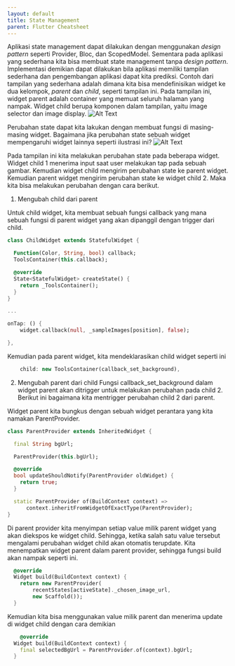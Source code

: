 ```yaml
---
layout: default
title: State Management
parent: Flutter Cheatsheet
---
```


Aplikasi state management dapat dilakukan dengan menggunakan *design pattern* seperti Provider, Bloc, dan ScopedModel. Sementara pada aplikasi yang sederhana kita bisa membuat state management tanpa *design pattern*. Implementasi demikian dapat dilakukan bila aplikasi memiliki tampilan sederhana dan pengembangan aplikasi dapat kita prediksi. Contoh dari tampilan yang sederhana adalah dimana kita bisa mendefinisikan widget ke dua kelompok, *parent* dan *child*, seperti tampilan ini. Pada tampilan ini, widget parent adalah container yang memuat seluruh halaman yang nampak. Widget child berupa komponen dalam tampilan, yaitu image selector dan image display.
![Alt Text](https://merry-drylands.cloudvent.net/assets/images/state_management.jpg)

Perubahan state dapat kita lakukan dengan membuat fungsi di masing-masing widget. Bagaimana jika perubahan state sebuah widget mempengaruhi widget lainnya seperti ilustrasi ini?
![Alt Text](https://merry-drylands.cloudvent.net/assets/images/state_management.gif)

Pada tampilan ini kita melakukan perubahan state pada beberapa widget. Widget child 1 menerima input saat user melakukan tap pada sebuah gambar. Kemudian widget child mengirim perubahan state ke parent widget. Kemudian parent widget mengirim perubahan state ke widget child 2. Maka kita bisa melakukan perubahan dengan cara berikut.

1. Mengubah child dari parent

Untuk child widget, kita membuat sebuah fungsi callback yang mana sebuah fungsi di parent widget yang akan dipanggil dengan trigger dari child.

~~~ dart
class ChildWidget extends StatefulWidget {

  Function(Color, String, bool) callback;
  ToolsContainer(this.callback);

  @override
  State<StatefulWidget> createState() {
    return _ToolsContainer();
  }
}

...

onTap: () {
    widget.callback(null, _sampleImages[position], false);

},
~~~

Kemudian pada parent widget, kita mendeklarasikan child widget seperti ini
~~~ dart
    child: new ToolsContainer(callback_set_background),
~~~

2. Mengubah parent dari child
Fungsi callback_set_background dalam widget parent akan ditrigger untuk melakukan perubahan pada child 2. Berikut ini bagaimana kita mentrigger perubahan child 2 dari parent.

Widget parent kita bungkus dengan sebuah widget perantara yang kita namakan ParentProvider.
~~~ dart
class ParentProvider extends InheritedWidget {

  final String bgUrl;

  ParentProvider(this.bgUrl);

  @override
  bool updateShouldNotify(ParentProvider oldWidget) {
    return true;
  }

  static ParentProvider of(BuildContext context) =>
      context.inheritFromWidgetOfExactType(ParentProvider);
}
~~~

Di parent provider kita menyimpan setiap value milik parent widget yang akan diekspos ke widget child. Sehingga, ketika salah satu value tersebut mengalami perubahan widget child akan otomatis terupdate. Kita menempatkan widget parent dalam parent provider, sehingga fungsi build akan nampak seperti ini.
~~~ dart
  @override
  Widget build(BuildContext context) {
    return new ParentProvider(
        recentStates[activeState]._chosen_image_url,
        new Scaffold());
  }
~~~

Kemudian kita bisa menggunakan value milik parent dan menerima update di widget child dengan cara demikian
~~~ dart
    @override
  Widget build(BuildContext context) {
    final selectedBgUrl = ParentProvider.of(context).bgUrl;
  }
~~~